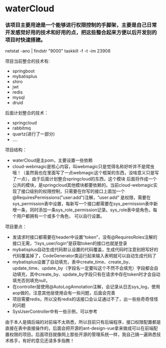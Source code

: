 # waterCloud
### 该项目主要用途是一个能够进行权限控制的手脚架，主要是自己日常开发感觉好用的技术和好用的点，把这些整合起来方便以后开发别的项目时快速搭建。
netstat -ano | findstr "9000"
taskkill -f -t -im  23908

项目当前整合的技术有:
- springboot
- mybatisplus
- shiro
- jwt
- redis
- mysql
- druid

后面计划整合的技术：
- springcloud
- rabbitmq
- quartz(进行了一部分)
- ....

项目结构：
- waterCloud是主pom，主要设置一些依赖 
- cloud-webmagic是核心内容，叫webmagic只是觉得名称好听并不是爬虫哦！（虽然我也在里面写了一点webmagic这个框架的东西，没啥意义只是写了一点），由于后面计划整合springcloud的东西，这个模块
后面将作成一个公共的模块，是springcloud其他模块都要依赖的。当前cloud-webmagic实现了接口级别的权限控制，只需要在你写的接口上面加一个 @RequiresPermissions("user:add")注解，“user:add”
是权限，需要在sys_permission表中设置，每新写一个接口都需要在sys_permission表中新增一条，同时添加一条sys_role_permission记录。sys_role表中是角色，每个用户都拥有一个或多个角色，
可以自行设置。

项目要点：
- 发请求时接口都需要在header中设置“token”，没有@RequiresRoles注解的接口无需，“/sys_user/login”是获取token的接口也就是登录
- mybatisplus自动生成代码默认设置的代码覆盖，生成代码时注意别把写好的代码覆盖掉了，CodeGenerator类运行起来输入表明就可以自动生成代码了
- mybatisplus设置了自动填充，表中create_time、create_by、update_time、update_by（字段名一定要叫这个不然不会填充）字段都会自动填充，其中create_by、update_by字段只有在请求中存在token时才会自动填充否则填充null，
- 在controller层使用@AutoLogAnnotation注解，会记录从日志sys_log，使用aop做的，注意其他层使用会有一些问题，后面会完善
- 项目需要redis，所以没有redis的话接口会认证通过不了，出一些些奇奇怪怪的问题
- SysUserController中有一些示例，可以参考

由于本人是搞后端的对前端不太熟悉，所以目前只有后端程序，接口权限配置都是直接在表中直接操作的，后面会把开源的ant-design-vue拿来做成可以在前端配置权限的项目。后面项目就像网上那些开源的管理系统一样，我自己搞一遍熟悉技术练手，有好的意见还请多多指教！

